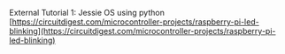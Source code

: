 External Tutorial 1: Jessie OS using python [https://circuitdigest.com/microcontroller-projects/raspberry-pi-led-blinking](https://circuitdigest.com/microcontroller-projects/raspberry-pi-led-blinking)  
